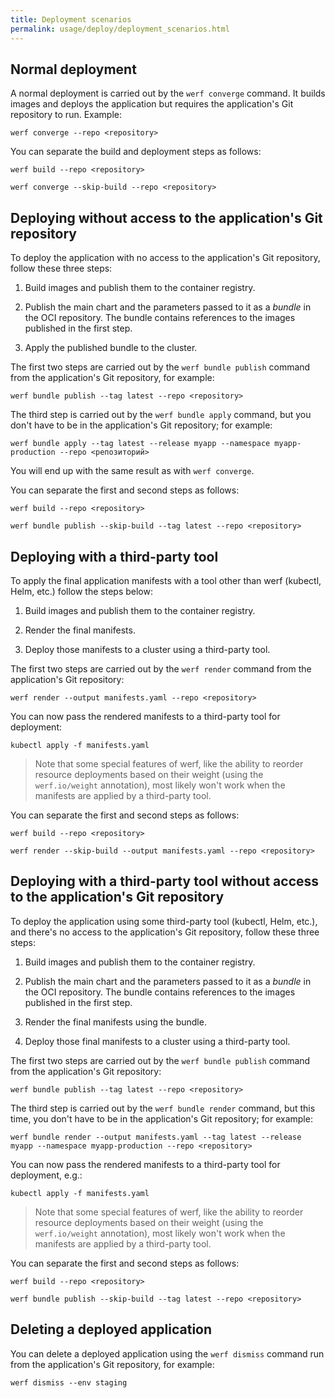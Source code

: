 ```yaml
---
title: Deployment scenarios
permalink: usage/deploy/deployment_scenarios.html
---
```


## Normal deployment

A normal deployment is carried out by the `werf converge` command. It builds images and deploys the application but requires the application's Git repository to run. Example:

```shell
werf converge --repo <repository>
```

You can separate the build and deployment steps as follows:

```shell
werf build --repo <repository>
```

```shell
werf converge --skip-build --repo <repository>
```

## Deploying without access to the application's Git repository

To deploy the application with no access to the application's Git repository, follow these three steps:

1. Build images and publish them to the container registry.

2. Publish the main chart and the parameters passed to it as a *bundle* in the OCI repository. The bundle contains references to the images published in the first step.

3. Apply the published bundle to the cluster.

The first two steps are carried out by the `werf bundle publish` command from the application's Git repository, for example:

```shell
werf bundle publish --tag latest --repo <repository>
```

The third step is carried out by the `werf bundle apply` command, but you don't have to be in the application's Git repository; for example:

```shell
werf bundle apply --tag latest --release myapp --namespace myapp-production --repo <репозиторий>
```

You will end up with the same result as with `werf converge`.

You can separate the first and second steps as follows:

```shell
werf build --repo <repository>
```

```
werf bundle publish --skip-build --tag latest --repo <repository>
```

## Deploying with a third-party tool

To apply the final application manifests with a tool other than werf (kubectl, Helm, etc.) follow the steps below:

1. Build images and publish them to the container registry.

2. Render the final manifests.

3. Deploy those manifests to a cluster using a third-party tool.

The first two steps are carried out by the `werf render` command from the application's Git repository:

```shell
werf render --output manifests.yaml --repo <repository>
```

You can now pass the rendered manifests to a third-party tool for deployment:

```shell
kubectl apply -f manifests.yaml
```

> Note that some special features of werf, like the ability to reorder resource deployments based on their weight (using the `werf.io/weight` annotation), most likely won't work when the manifests are applied by a third-party tool.

You can separate the first and second steps as follows:

```shell
werf build --repo <repository>
```

```
werf render --skip-build --output manifests.yaml --repo <repository>
```

## Deploying with a third-party tool without access to the application's Git repository

To deploy the application using some third-party tool (kubectl, Helm, etc.), and there's no access to the application's Git repository, follow these three steps:

1. Build images and publish them to the container registry.

2. Publish the main chart and the parameters passed to it as a *bundle* in the OCI repository. The bundle contains references to the images published in the first step.

3. Render the final manifests using the bundle.

4. Deploy those final manifests to a cluster using a third-party tool.

The first two steps are carried out by the `werf bundle publish` command from the application's Git repository:

```shell
werf bundle publish --tag latest --repo <repository>
```

The third step is carried out by the `werf bundle render` command, but this time, you don't have to be in the application's Git repository; for example:

```shell
werf bundle render --output manifests.yaml --tag latest --release myapp --namespace myapp-production --repo <repository>
```

You can now pass the rendered manifests to a third-party tool for deployment, e.g.:

```shell
kubectl apply -f manifests.yaml
```

> Note that some special features of werf, like the ability to reorder resource deployments based on their weight (using the `werf.io/weight` annotation), most likely won't work when the manifests are applied by a third-party tool.

You can separate the first and second steps as follows:

```shell
werf build --repo <repository>
```

```
werf bundle publish --skip-build --tag latest --repo <repository>
```

## Deleting a deployed application

You can delete a deployed application using the `werf dismiss` command run from the application's Git repository, for example:

```shell
werf dismiss --env staging
```
